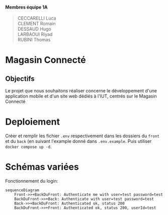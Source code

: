 #### Membres équipe 1A
> CECCARELLI Luca  
> CLEMENT Romain  
> DESSAUD Hugo  
> LARBAOUI Riyad  
> RUBINI Thomas  

# Magasin Connecté
## Objectifs
Le projet que nous souhaitons réaliser concerne le développement d'une application mobile et d'un site web dédiés à l'IUT, centrés sur le Magasin Connecté

# Deploiement 
Créer et remplir les fichier `.env` respectivement dans les dossiers du `front` et du `back` (en suivant l'example donné dans `.env.example`. Puis utiliser `docker compose up -d`.

#  Schémas variées 
Fonctionnement du login:
```mermaid
sequenceDiagram
    Front->>+BackDuFront: Authenticate me with user=test password=test
    BackDuFront->>+Back: Authenticate with user=test password=test
    Back->>+BackDuFront: Authenticated ok, status 200
    BackDuFront->>+Front: Authenticated ok, status 200, userId=test
```
